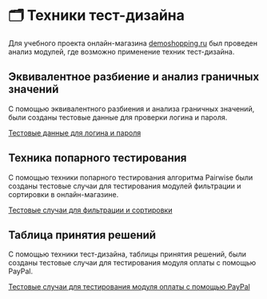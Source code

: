 # 🗂️ Техники тест-дизайна

Для учебного проекта онлайн-магазина [demoshopping.ru](https://demoshopping.ru/) был проведен анализ модулей, где возможно применение техник тест-дизайна.

## Эквивалентное разбиение и анализ граничных значений

  С помощью эквивалентного разбиения и анализа граничных значений, были созданы тестовые данные для проверки логина и пароля.

  [Тестовые данные для логина и пароля](https://docs.google.com/spreadsheets/d/1vTuQQdWj9-fYZ_lyYaCv0KnYux78lPH63rPS6GxTq6c/edit?usp=sharing)

## Техника попарного тестирования

  С помощью техники попарного тестирования алгоритма Pairwise были созданы тестовые случаи для тестирования модулей фильтрации и сортировки в онлайн-магазине.

  [Тестовые случаи для фильтрации и сортировки](https://docs.google.com/spreadsheets/d/1eRPggcD4iDtbahWS6y8B5_0RnK0LD8DyoEllLIU6ROc/edit?usp=sharing)

## Таблица принятия решений

  С помощью техники тест-дизайна, таблицы принятия решений, были созданы тестовые случаи для тестирования модуля оплаты с помощью PayPal. 

  [Тестовые случаи для тестирования модуля оплаты с помощью PayPal](https://docs.google.com/spreadsheets/d/1wAFBbL5oZ4IgJJduegXEirRjULGVkt_QHwWWkowACH4/edit?usp=sharing)  
